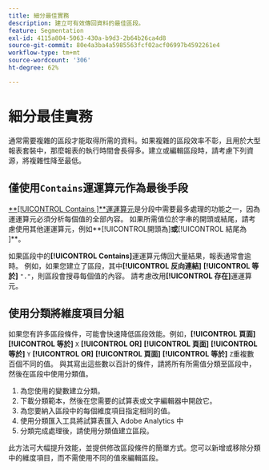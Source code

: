 ```yaml
---
title: 細分最佳實務
description: 建立可有效傳回資料的最佳區段。
feature: Segmentation
exl-id: 4115a804-5063-430a-b9d3-2b64b26ca4d8
source-git-commit: 80e4a3ba4a5985563fcf02acf06997b4592261e4
workflow-type: tm+mt
source-wordcount: '306'
ht-degree: 62%

---
```


# 細分最佳實務

通常需要複雜的區段才能取得所需的資料。如果複雜的區段效率不彰，且用於大型報表套裝中，那麼報表的執行時間會長得多。建立或編輯區段時，請考慮下列資源，將複雜性降至最低。

## 僅使用`Contains`運運算元作為最後手段

[**[!UICONTROL Contains ]**運運算元](/help/components/segmentation/seg-reference/seg-operators.md)是分段中需要最多處理的功能之一，因為運運算元必須分析每個值的全部內容。 如果所需值位於字串的開頭或結尾，請考慮使用其他運運算元，例如**[!UICONTROL &#x200B;開頭為&#x200B;]**或**[!UICONTROL &#x200B;結尾為&#x200B;]**。

如果區段中的&#x200B;**[!UICONTROL Contains]**&#x200B;運運算元傳回大量結果，報表通常會逾時。 例如，如果您建立了區段，其中&#x200B;**[!UICONTROL 反向連結]** **[!UICONTROL 等於]** `"."`，則區段會搜尋每個值的內容。 請考慮改用&#x200B;**[!UICONTROL 存在]**&#x200B;運運算元。

## 使用分類將維度項目分組

如果您有許多區段條件，可能會快速降低區段效能。例如，**[!UICONTROL 頁面]** **[!UICONTROL 等於]** `X` **[!UICONTROL OR]** **[!UICONTROL 頁面]** **[!UICONTROL 等於]** `Y` **[!UICONTROL OR]** **[!UICONTROL 頁面]** **[!UICONTROL 等於]** `Z`重複數百個不同的值。 與其寫出這些數以百計的條件，請將所有所需值分類至區段中，然後在區段中使用分類值。

1. 為您使用的變數建立分類。
2. 下載分類範本，然後在您需要的試算表或文字編輯器中開啟它。
3. 為您要納入區段中的每個維度項目指定相同的值。
4. 使用分類匯入工具將試算表匯入 Adobe Analytics 中
5. 分類完成處理後，請使用分類值建立區段。

此方法可大幅提升效能，並提供修改區段條件的簡單方式。您可以新增或移除分類中的維度項目，而不需使用不同的值來編輯區段。
